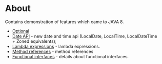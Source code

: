 # About
Contains demonstration of features which came to JAVA 8.
* [Optional](optional/README.md)
* [Date API](date/README.md) - new date and time api (LocalDate, LocalTime, LocalDateTime + Zoned equivalents);
* [Lambda expressions](lambdas/README.md) - lambda expressions.
* [Method references](method-reference/README.md) - method references
* [Functional interfaces](functional-interfaces/README.md) - details about functional interfaces.